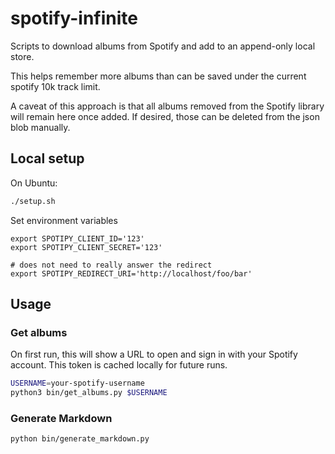 # spotify-infinite

Scripts to download albums from Spotify and add to an append-only local store.

This helps remember more albums than can be saved under the current spotify 10k track limit.

A caveat of this approach is that all albums removed from the Spotify library will remain here once added. If desired, those can be deleted from the json blob manually.

## Local setup
On Ubuntu:

```sh
./setup.sh
```

Set environment variables
```
export SPOTIPY_CLIENT_ID='123'
export SPOTIPY_CLIENT_SECRET='123'

# does not need to really answer the redirect
export SPOTIPY_REDIRECT_URI='http://localhost/foo/bar'
```

## Usage

### Get albums

On first run, this will show a URL to open and sign in with your Spotify account. This token is cached locally for future runs.

```sh
USERNAME=your-spotify-username
python3 bin/get_albums.py $USERNAME
```

### Generate Markdown
```sh
python bin/generate_markdown.py
```
